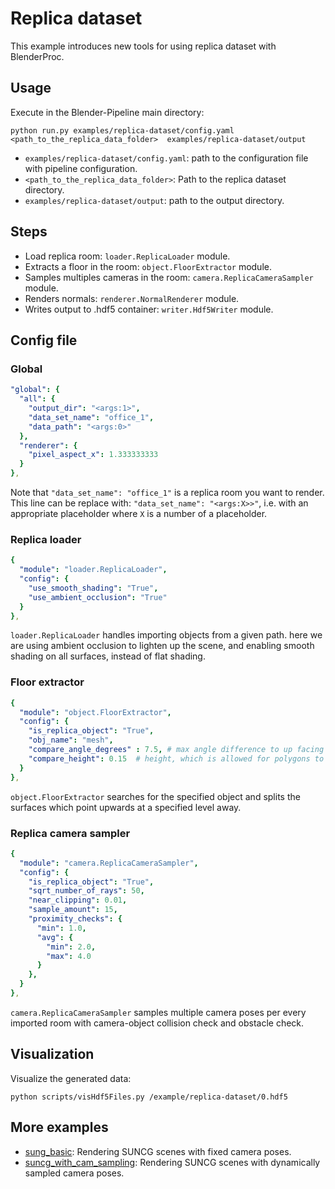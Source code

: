 # Replica dataset

This example introduces new tools for using replica dataset with BlenderProc.

## Usage

Execute in the Blender-Pipeline main directory:

```
python run.py examples/replica-dataset/config.yaml <path_to_the_replica_data_folder>  examples/replica-dataset/output
``` 

* `examples/replica-dataset/config.yaml`: path to the configuration file with pipeline configuration.
* `<path_to_the_replica_data_folder>`: Path to the replica dataset directory.
* `examples/replica-dataset/output`: path to the output directory.

## Steps

* Load replica room: `loader.ReplicaLoader` module.
* Extracts a floor in the room: `object.FloorExtractor` module.
* Samples multiples cameras in the room: `camera.ReplicaCameraSampler` module.
* Renders normals: `renderer.NormalRenderer` module.
* Writes output to .hdf5 container: `writer.Hdf5Writer` module.

## Config file

### Global

```yaml
"global": {
  "all": {
    "output_dir": "<args:1>",
    "data_set_name": "office_1",
    "data_path": "<args:0>"
  },
  "renderer": {
    "pixel_aspect_x": 1.333333333
  }
},
```

Note that `"data_set_name": "office_1"` is a replica room you want to render. This line can be replace with:
`"data_set_name": "<args:X>>"`, i.e. with an appropriate placeholder where `X` is a number of a placeholder.

### Replica loader

```yaml
{
  "module": "loader.ReplicaLoader",
  "config": {
    "use_smooth_shading": "True",
    "use_ambient_occlusion": "True"
  }
},
```

`loader.ReplicaLoader` handles importing objects from a given path. here we are using ambient occlusion to lighten up the scene, and enabling smooth shading on all surfaces, instead of flat shading.

### Floor extractor

```yaml
{
  "module": "object.FloorExtractor",
  "config": {
    "is_replica_object": "True",
    "obj_name": "mesh",
    "compare_angle_degrees" : 7.5, # max angle difference to up facing polygons
    "compare_height": 0.15  # height, which is allowed for polygons to be away from the height level in up and down dir.
  }
},
```

`object.FloorExtractor` searches for the specified object and splits the surfaces which point upwards at a specified level away.

### Replica camera sampler

```yaml
{
  "module": "camera.ReplicaCameraSampler",
  "config": {
    "is_replica_object": "True",
    "sqrt_number_of_rays": 50,
    "near_clipping": 0.01,
    "sample_amount": 15,
    "proximity_checks": {
      "min": 1.0,
      "avg": {
        "min": 2.0,
        "max": 4.0
      }
    },
  }
},
```

`camera.ReplicaCameraSampler` samples multiple camera poses per every imported room with camera-object collision check and obstacle check.

## Visualization

Visualize the generated data:

```
python scripts/visHdf5Files.py /example/replica-dataset/0.hdf5
```

## More examples

* [sung_basic](../suncg_basic): Rendering SUNCG scenes with fixed camera poses.
* [suncg_with_cam_sampling](../suncg_with_cam_sampling): Rendering SUNCG scenes with dynamically sampled camera poses.